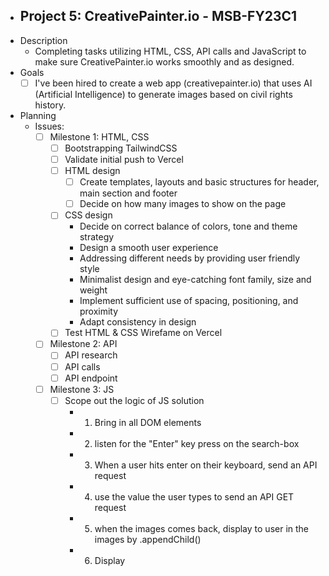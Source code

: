 - ## Project 5: CreativePainter.io  - MSB-FY23C1
- Description  
	- Completing tasks utilizing HTML, CSS, API calls and JavaScript to make sure CreativePainter.io works smoothly and as designed.  
- Goals  
	- [ ] I've been hired to create a web app (creativepainter.io) that uses AI (Artificial Intelligence) to generate images based on civil rights history.  
- Planning  
	- Issues:  
		- [ ] Milestone 1: HTML, CSS  
			- [ ] Bootstrapping TailwindCSS  
			- [ ] Validate initial push to Vercel  
			- [ ] HTML design  
				- [ ] Create templates, layouts and basic structures for header, main section and footer  
				- [ ] Decide on how many images to show on the page  
			- [ ] CSS design  
				- Decide on correct balance of colors, tone and theme strategy  
				- Design a smooth user experience  
				- Addressing different needs by providing user friendly style  
				- Minimalist design and eye-catching font family, size and weight  
				- Implement sufficient use of spacing, positioning, and proximity  
				- Adapt consistency in design  
			- [ ] Test HTML & CSS Wirefame on Vercel  
		- [ ] Milestone 2: API  
			- [ ] API research  
			- [ ] API calls  
			- [ ] API endpoint  
		- [ ] Milestone 3: JS  
			- [ ] Scope out the logic of JS solution  
				- 1. Bring in all DOM elements  
				- 2. listen for the "Enter" key press on the search-box  
				- 3. When a user hits enter on their keyboard, send an API request  
				- 4. use the value the user types to send an API GET request  
				- 5. when the images comes back, display to user in the images by .appendChild()  
				- 6. Display  